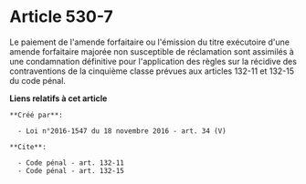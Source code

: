 # Article 530-7

Le paiement de l'amende forfaitaire ou l'émission du titre exécutoire d'une amende forfaitaire majorée non susceptible de
réclamation sont assimilés à une condamnation définitive pour l'application des règles sur la récidive des contraventions de
la cinquième classe prévues aux articles 132-11 et 132-15 du code pénal.

**Liens relatifs à cet article**

	**Créé par**:

	  - Loi n°2016-1547 du 18 novembre 2016 - art. 34 (V)

	**Cite**:

	  - Code pénal - art. 132-11
	  - Code pénal - art. 132-15
